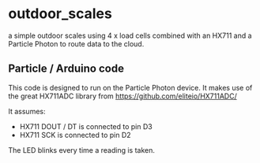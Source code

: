 # outdoor_scales

a simple outdoor scales using 4 x load cells combined with an HX711 and a Particle Photon to route data to the cloud.

## Particle / Arduino code

This code is designed to run on the Particle Photon device. It makes use of the great HX711ADC library from <https://github.com/eliteio/HX711ADC/>

It assumes:

- HX711 DOUT / DT is connected to pin D3
- HX711 SCK is connected to pin D2

The LED blinks every time a reading is taken.
